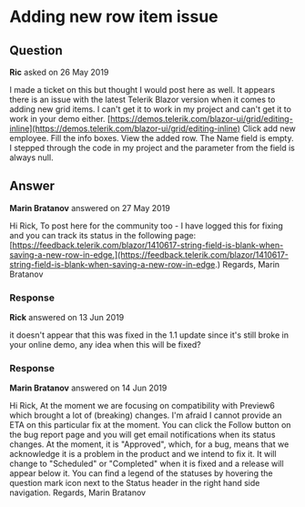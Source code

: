 # Adding new row item issue

## Question

**Ric** asked on 26 May 2019

I made a ticket on this but thought I would post here as well. It appears there is an issue with the latest Telerik Blazor version when it comes to adding new grid items. I can't get it to work in my project and can't get it to work in your demo either. [https://demos.telerik.com/blazor-ui/grid/editing-inline](https://demos.telerik.com/blazor-ui/grid/editing-inline) Click add new employee. Fill the info boxes. View the added row. The Name field is empty. I stepped through the code in my project and the parameter from the field is always null.

## Answer

**Marin Bratanov** answered on 27 May 2019

Hi Rick, To post here for the community too - I have logged this for fixing and you can track its status in the following page: [https://feedback.telerik.com/blazor/1410617-string-field-is-blank-when-saving-a-new-row-in-edge.](https://feedback.telerik.com/blazor/1410617-string-field-is-blank-when-saving-a-new-row-in-edge.) Regards, Marin Bratanov

### Response

**Rick** answered on 13 Jun 2019

it doesn't appear that this was fixed in the 1.1 update since it's still broke in your online demo, any idea when this will be fixed?

### Response

**Marin Bratanov** answered on 14 Jun 2019

Hi Rick, At the moment we are focusing on compatibility with Preview6 which brought a lot of (breaking) changes. I'm afraid I cannot provide an ETA on this particular fix at the moment. You can click the Follow button on the bug report page and you will get email notifications when its status changes. At the moment, it is "Approved", which, for a bug, means that we acknowledge it is a problem in the product and we intend to fix it. It will change to "Scheduled" or "Completed" when it is fixed and a release will appear below it. You can find a legend of the statuses by hovering the question mark icon next to the Status header in the right hand side navigation. Regards, Marin Bratanov

